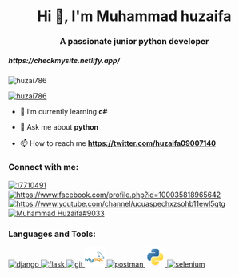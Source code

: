 <h1 align="center">Hi 👋, I'm Muhammad huzaifa</h1>
<h3 align="center">A passionate junior python developer</h3>
<h5>https://checkmysite.netlify.app/</h5>
<p align="left"> <img src="https://komarev.com/ghpvc/?username=huzai786&label=Profile%20views&color=0e75b6&style=flat" alt="huzai786" /> </p>

<p align="left"> <a href="https://github.com/ryo-ma/github-profile-trophy"><img src="https://github-profile-trophy.vercel.app/?username=huzai786" alt="huzai786" /></a> </p>

- 🌱 I’m currently learning **c#**

- 💬 Ask me about **python**

- 📫 How to reach me **https://twitter.com/huzaifa09007140**

<h3 align="left">Connect with me:</h3>
<p align="left">
<a href="https://stackoverflow.com/users/17710491" target="blank"><img align="center" src="https://raw.githubusercontent.com/rahuldkjain/github-profile-readme-generator/master/src/images/icons/Social/stack-overflow.svg" alt="17710491" height="30" width="40" /></a>
<a href="https://fb.com/https://www.facebook.com/profile.php?id=100035818965642" target="blank"><img align="center" src="https://raw.githubusercontent.com/rahuldkjain/github-profile-readme-generator/master/src/images/icons/Social/facebook.svg" alt="https://www.facebook.com/profile.php?id=100035818965642" height="30" width="40" /></a>
<a href="https://www.youtube.com/c/https://www.youtube.com/channel/ucuaspechxzsohb11ewl5qtg" target="blank"><img align="center" src="https://raw.githubusercontent.com/rahuldkjain/github-profile-readme-generator/master/src/images/icons/Social/youtube.svg" alt="https://www.youtube.com/channel/ucuaspechxzsohb11ewl5qtg" height="30" width="40" /></a>
<a href="https://discord.gg/Muhammad Huzaifa#9033" target="blank"><img align="center" src="https://raw.githubusercontent.com/rahuldkjain/github-profile-readme-generator/master/src/images/icons/Social/discord.svg" alt="Muhammad Huzaifa#9033" height="30" width="40" /></a>
</p>

<h3 align="left">Languages and Tools:</h3>
<p align="left"> <a href="https://www.djangoproject.com/" target="_blank" rel="noreferrer"> <img src="https://cdn.iconscout.com/icon/free/png-256/django-1-282754.png" alt="django" width="40" height="40"/> </a> <a href="https://flask.palletsprojects.com/" target="_blank" rel="noreferrer"> <img src="https://www.vectorlogo.zone/logos/pocoo_flask/pocoo_flask-icon.svg" alt="flask" width="40" height="40"/> </a> <a href="https://git-scm.com/" target="_blank" rel="noreferrer"> <img src="https://www.vectorlogo.zone/logos/git-scm/git-scm-icon.svg" alt="git" width="40" height="40"/> </a> <a href="https://www.mysql.com/" target="_blank" rel="noreferrer"> <img src="https://raw.githubusercontent.com/devicons/devicon/master/icons/mysql/mysql-original-wordmark.svg" alt="mysql" width="40" height="40"/> </a> <a href="https://postman.com" target="_blank" rel="noreferrer"> <img src="https://www.vectorlogo.zone/logos/getpostman/getpostman-icon.svg" alt="postman" width="40" height="40"/> </a> <a href="https://www.python.org" target="_blank" rel="noreferrer"> <img src="https://raw.githubusercontent.com/devicons/devicon/master/icons/python/python-original.svg" alt="python" width="40" height="40"/> </a> <a href="https://www.selenium.dev" target="_blank" rel="noreferrer"> <img src="https://raw.githubusercontent.com/detain/svg-logos/780f25886640cef088af994181646db2f6b1a3f8/svg/selenium-logo.svg" alt="selenium" width="40" height="40"/> </a> </p>




